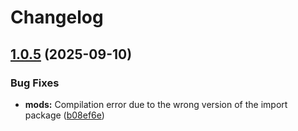 # Changelog

## [1.0.5](https://github.com/origadmin/slog-kratos/compare/v1.0.4...v1.0.5) (2025-09-10)


### Bug Fixes

* **mods:** Compilation error due to the wrong version of the import package ([b08ef6e](https://github.com/origadmin/slog-kratos/commit/b08ef6e6cccca62bd993a3d2480354833a2f4d56))
